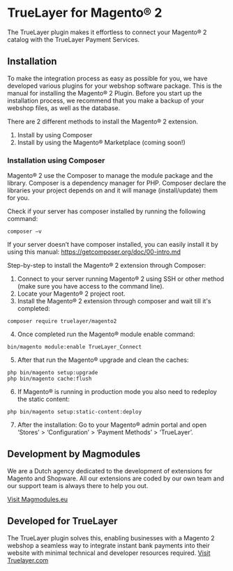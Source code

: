 # TrueLayer for Magento® 2

The TrueLayer plugin makes it effortless to connect your Magento® 2 catalog with the TrueLayer Payment Services.

## Installation
To make the integration process as easy as possible for you, we have developed various plugins for your webshop software package.
This is the manual for installing the Magento® 2 Plugin.
Before you start up the installation process, we recommend that you make a backup of your webshop files, as well as the database.

There are 2 different methods to install the Magento® 2 extension.
1.	Install by using Composer
2.	Install by using the Magento® Marketplace (coming soon!)

### Installation using Composer ###
Magento® 2 use the Composer to manage the module package and the library. Composer is a dependency manager for PHP. Composer declare the libraries your project depends on and it will manage (install/update) them for you.

Check if your server has composer installed by running the following command:
```
composer –v
```
If your server doesn’t have composer installed, you can easily install it by using this manual: https://getcomposer.org/doc/00-intro.md

Step-by-step to install the Magento® 2 extension through Composer:

1.	Connect to your server running Magento® 2 using SSH or other method (make sure you have access to the command line).
2.	Locate your Magento® 2 project root.
3.	Install the Magento® 2 extension through composer and wait till it's completed:
```
composer require truelayer/magento2
```
4.	Once completed run the Magento® module enable command:
```
bin/magento module:enable TrueLayer_Connect
```
5.	After that run the Magento® upgrade and clean the caches:
```
php bin/magento setup:upgrade
php bin/magento cache:flush
```
6.  If Magento® is running in production mode you also need to redeploy the static content:
```
php bin/magento setup:static-content:deploy
```
7.  After the installation: Go to your Magento® admin portal and open ‘Stores’ > ‘Configuration’ > ‘Payment Methods’ > ‘TrueLayer’.

## Development by Magmodules

We are a Dutch agency dedicated to the development of extensions for Magento and Shopware. All our extensions are coded by our own team and our support team is always there to help you out.

[Visit Magmodules.eu](https://www.magmodules.eu/)

## Developed for TrueLayer

The TrueLayer plugin solves this, enabling businesses with a Magento 2 webshop a seamless way to integrate instant bank payments into their website with minimal technical and developer resources required.
[Visit Truelayer.com](https://truelayer.com/)
